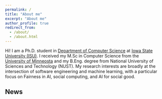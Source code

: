```yaml
---
permalink: /
title: "About me"
excerpt: "About me"
author_profile: true
redirect_from: 
  - /about/
  - /about.html
---
```


Hi! I am a Ph.D. student in [Department of Computer Science](https://www.cs.iastate.edu/) at [Iowa State University (ISU)](https://www.iastate.edu/). I received my M.Sc in Computer Science from the [University of Minneosta](https://www.d.umn.edu/) and my B.Eng. degree from National University of Sciences and Technology (NUST). My research interests are broadly at the intersection of software engineering and machine learning, with a particular focus on Fairness in AI, social computing, and AI for social good. 

News
---

